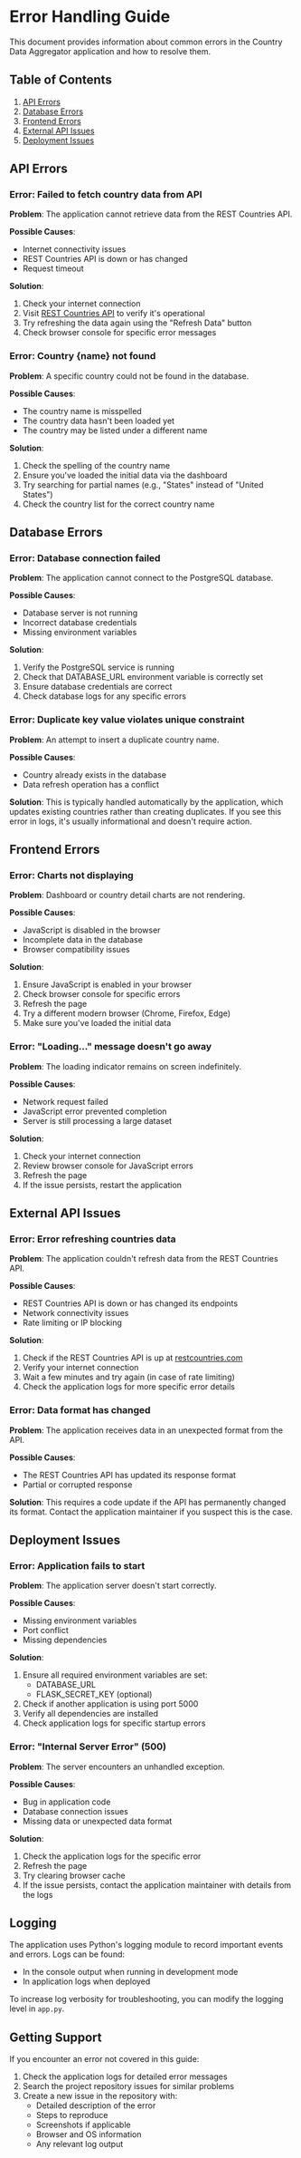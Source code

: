 # Error Handling Guide

This document provides information about common errors in the Country Data Aggregator application and how to resolve them.

## Table of Contents

1. [API Errors](#api-errors)
2. [Database Errors](#database-errors)
3. [Frontend Errors](#frontend-errors)
4. [External API Issues](#external-api-issues)
5. [Deployment Issues](#deployment-issues)

## API Errors

### Error: Failed to fetch country data from API

**Problem**: The application cannot retrieve data from the REST Countries API.

**Possible Causes**:
- Internet connectivity issues
- REST Countries API is down or has changed
- Request timeout

**Solution**:
1. Check your internet connection
2. Visit [REST Countries API](https://restcountries.com) to verify it's operational
3. Try refreshing the data again using the "Refresh Data" button
4. Check browser console for specific error messages

### Error: Country {name} not found

**Problem**: A specific country could not be found in the database.

**Possible Causes**:
- The country name is misspelled
- The country data hasn't been loaded yet
- The country may be listed under a different name

**Solution**:
1. Check the spelling of the country name
2. Ensure you've loaded the initial data via the dashboard
3. Try searching for partial names (e.g., "States" instead of "United States")
4. Check the country list for the correct country name

## Database Errors

### Error: Database connection failed

**Problem**: The application cannot connect to the PostgreSQL database.

**Possible Causes**:
- Database server is not running
- Incorrect database credentials
- Missing environment variables

**Solution**:
1. Verify the PostgreSQL service is running
2. Check that DATABASE_URL environment variable is correctly set
3. Ensure database credentials are correct
4. Check database logs for any specific errors

### Error: Duplicate key value violates unique constraint

**Problem**: An attempt to insert a duplicate country name.

**Possible Causes**:
- Country already exists in the database
- Data refresh operation has a conflict

**Solution**:
This is typically handled automatically by the application, which updates existing countries rather than creating duplicates. If you see this error in logs, it's usually informational and doesn't require action.

## Frontend Errors

### Error: Charts not displaying

**Problem**: Dashboard or country detail charts are not rendering.

**Possible Causes**:
- JavaScript is disabled in the browser
- Incomplete data in the database
- Browser compatibility issues

**Solution**:
1. Ensure JavaScript is enabled in your browser
2. Check browser console for specific errors
3. Refresh the page
4. Try a different modern browser (Chrome, Firefox, Edge)
5. Make sure you've loaded the initial data

### Error: "Loading..." message doesn't go away

**Problem**: The loading indicator remains on screen indefinitely.

**Possible Causes**:
- Network request failed
- JavaScript error prevented completion
- Server is still processing a large dataset

**Solution**:
1. Check your internet connection
2. Review browser console for JavaScript errors
3. Refresh the page
4. If the issue persists, restart the application

## External API Issues

### Error: Error refreshing countries data

**Problem**: The application couldn't refresh data from the REST Countries API.

**Possible Causes**:
- REST Countries API is down or has changed its endpoints
- Network connectivity issues
- Rate limiting or IP blocking

**Solution**:
1. Check if the REST Countries API is up at [restcountries.com](https://restcountries.com)
2. Verify your internet connection
3. Wait a few minutes and try again (in case of rate limiting)
4. Check the application logs for more specific error details

### Error: Data format has changed

**Problem**: The application receives data in an unexpected format from the API.

**Possible Causes**:
- The REST Countries API has updated its response format
- Partial or corrupted response

**Solution**:
This requires a code update if the API has permanently changed its format. Contact the application maintainer if you suspect this is the case.

## Deployment Issues

### Error: Application fails to start

**Problem**: The application server doesn't start correctly.

**Possible Causes**:
- Missing environment variables
- Port conflict
- Missing dependencies

**Solution**:
1. Ensure all required environment variables are set:
   - DATABASE_URL
   - FLASK_SECRET_KEY (optional)
2. Check if another application is using port 5000
3. Verify all dependencies are installed
4. Check application logs for specific startup errors

### Error: "Internal Server Error" (500)

**Problem**: The server encounters an unhandled exception.

**Possible Causes**:
- Bug in application code
- Database connection issues
- Missing data or unexpected data format

**Solution**:
1. Check the application logs for the specific error
2. Refresh the page
3. Try clearing browser cache
4. If the issue persists, contact the application maintainer with details from the logs

## Logging

The application uses Python's logging module to record important events and errors. Logs can be found:

- In the console output when running in development mode
- In application logs when deployed

To increase log verbosity for troubleshooting, you can modify the logging level in `app.py`.

## Getting Support

If you encounter an error not covered in this guide:

1. Check the application logs for detailed error messages
2. Search the project repository issues for similar problems
3. Create a new issue in the repository with:
   - Detailed description of the error
   - Steps to reproduce
   - Screenshots if applicable
   - Browser and OS information
   - Any relevant log output
